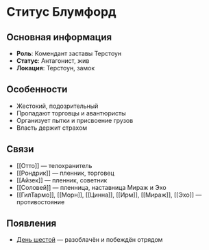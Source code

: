 # Ститус Блумфорд

## Основная информация
- **Роль**: Комендант заставы Терстоун
- **Статус**: Антагонист, жив
- **Локация**: Терстоун, замок

## Особенности
- Жестокий, подозрительный
- Пропадают торговцы и авантюристы
- Организует пытки и присвоение грузов
- Власть держит страхом

## Связи
- [[Отто]] — телохранитель
- [[Рондрик]] — пленник, торговец
- [[Айзек]] — пленник, советник
- [[Соловей]] — пленница, наставница Мираж и Эхо
- [[ГилТармо]], [[Морн]], [[Цинна]], [[Ирм]], [[Мираж]], [[Эхо]] — противостояние

## Появления
- [День шестой](obsidian://open?vault=Project%20LUX&file=Отчеты%2FДень%20шестой) — разоблачён и побеждён отрядом